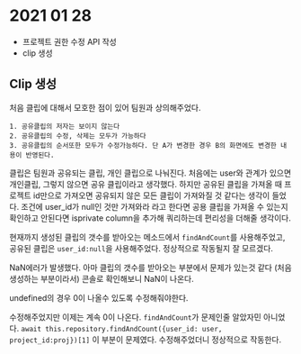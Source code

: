 # 2021 01 28
* 프로젝트 권한 수정 API 작성
* clip 생성 

## Clip 생성

처음 클립에 대해서 모호한 점이 있어 팀원과 상의해주었다. 
```
1. 공유클립의 저자는 보이지 않는다
2. 공유클립의 수정, 삭제는 모두가 가능하다
3. 공유클립의 순서또한 모두가 수정가능하다. 단 A가 변경한 경우 B의 화면에도 변경한 내용이 반영된다. 
```

클립은 팀원과 공유되는 클립, 개인 클립으로 나눠진다. 처음에는 user와 관계가 있으면 개인클립, 그렇지 않으면 공유 클립이라고 생각했다. 하지만 공유된 클립을 가져올 때 프로젝트 id만으로 가져오면 공유되지 않은 모든 클립이 가져와질 것 같다는 생각이 들었다. 조건에 user_id가 null인 것만 가져와라 라고 한다면 공용 클립을 가져올 수 있는지 확인하고 안된다면 isprivate column을 추가해 쿼리하는데 편리성을 더해줄 생각이다.

현재까지 생성된 클립의 갯수를 받아오는 메소드에서 `findAndCount`를 사용해주었고, 공유된 클립은 `user_id:null`을 사용해주었다. 정상적으로 작동될지 잘 모르겠다.

NaN에러가 발생했다. 아마 클립의 갯수를 받아오는 부분에서 문제가 있는것 같다 (처음 생성하는 부분이라서) 콘솔로 확인해보니 NaN이 나온다.

undefined의 경우 0이 나올수 있도록 수정해줘야한다. 

수정해주었지만 이제는 계속 0이 나온다. `findAndCount`가 문제인줄 알았자민 아니었다.
`await this.repository.findAndCount({user_id: user, project_id:proj})[1]` 이 부분이 문제였다. 
수정해주었더니 정상적으로 작동한다.